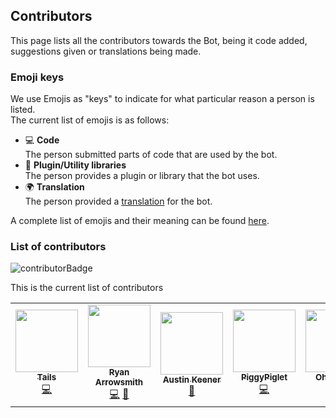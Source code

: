 [translation]: https://github.com/purrbot-site/Translations
[emojis]: https://allcontributors.org/docs/en/emoji-key

<!-- ALL-CONTRIBUTORS-BADGE:START - Do not remove or modify this section -->
[contributorBadge]: https://img.shields.io/badge/Contributors_✨-5-green.svg?style=plastic
<!-- ALL-CONTRIBUTORS-BADGE:END -->


## Contributors
This page lists all the contributors towards the Bot, being it code added, suggestions given or translations being made.

### Emoji keys
We use Emojis as "keys" to indicate for what particular reason a person is listed.  
The current list of emojis is as follows:
- 💻 **Code**  
The person submitted parts of code that are used by the bot.
- 🔌 **Plugin/Utility libraries**  
The person provides a plugin or library that the bot uses.
- 🌍 **Translation**  
The person provided a [translation] for the bot.

A complete list of emojis and their meaning can be found [here][emojis].

### List of contributors
![contributorBadge]

This is the current list of contributors

<!-- ALL-CONTRIBUTORS-LIST:START - Do not remove or modify this section -->
<!-- prettier-ignore-start -->
<!-- markdownlint-disable -->
<table>
  <tr>
    <td align="center"><a href="https://nekos.life"><img src="https://avatars2.githubusercontent.com/u/21271709?v=4" width="100px;" alt=""/><br /><sub><b>Tails</b></sub></a><br /><a href="https://github.com/Andre601/PurrBot/commits?author=IamTails" title="Code">💻</a></td>
    <td align="center"><a href="https://rainestormee.github.io"><img src="https://avatars1.githubusercontent.com/u/26597492?v=4" width="100px;" alt=""/><br /><sub><b>Ryan Arrowsmith</b></sub></a><br /><a href="https://github.com/Andre601/PurrBot/commits?author=rainestormee" title="Code">💻</a> <a href="#plugin-rainestormee" title="Plugin/utility libraries">🔌</a></td>
    <td align="center"><a href="http://linkedin.dv8tion.net"><img src="https://avatars1.githubusercontent.com/u/1479909?v=4" width="100px;" alt=""/><br /><sub><b>Austin Keener</b></sub></a><br /><a href="#plugin-DV8FromTheWorld" title="Plugin/utility libraries">🔌</a></td>
    <td align="center"><a href="https://www.piggypiglet.me"><img src="https://avatars3.githubusercontent.com/u/11957313?v=4" width="100px;" alt=""/><br /><sub><b>PiggyPiglet</b></sub></a><br /><a href="https://github.com/Andre601/PurrBot/commits?author=PiggyPiglet" title="Code">💻</a></td>
    <td align="center"><a href="https://github.com/Katinor"><img src="https://avatars3.githubusercontent.com/u/16473891?v=4" width="100px;" alt=""/><br /><sub><b>Oh Hyejun</b></sub></a><br /><a href="#translation-Katinor" title="Translation">🌍</a></td>
  </tr>
</table>

<!-- markdownlint-enable -->
<!-- prettier-ignore-end -->
<!-- ALL-CONTRIBUTORS-LIST:END -->